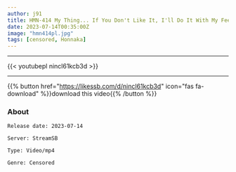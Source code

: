 ```yaml
---
author: j91
title: HMN-414 My Thing... If You Don't Like It, I'll Do It With My Feet! Saffle Graduation Happy Icharab Creampie On A Footjob Teasing Date Hinako Mori
date: 2023-07-14T00:35:00Z
image: "hmn414pl.jpg"
tags: [censored, Honnaka]
---
```

___

{{< youtubepl nincl61kcb3d >}}
___

{{% button href="https://likessb.com/d/nincl61kcb3d" icon="fas fa-download" %}}download this video{{% /button %}}
### About

`Release date: 2023-07-14`

`Server: StreamSB`

`Type: Video/mp4`

`Genre:	Censored`
